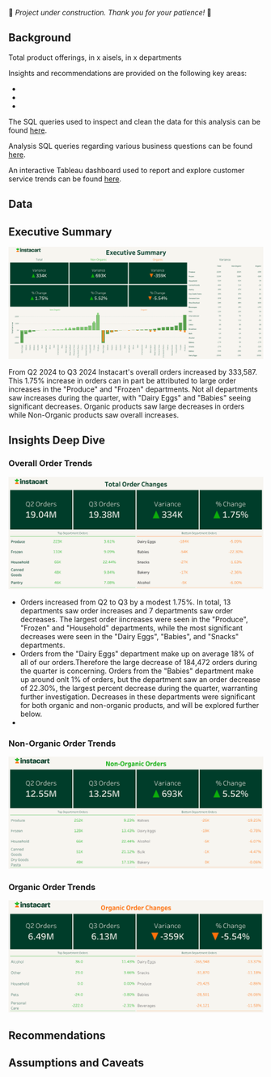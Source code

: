 🚧 *Project under construction. Thank you for your patience!* 🚧

## Background

Total product offerings, in x aisels, in x departments

Insights and recommendations are provided on the following key areas:

-
-
-

The SQL queries used to inspect and clean the data for this analysis can be found [here](setup_queries).

Analysis SQL queries regarding various business questions can be found [here](analysis_queries).

An interactive Tableau dashboard used to report and explore customer service trends can be found [here](https://public.tableau.com/app/profile/nick.feichtel/viz/InstacartReorderAnalysis/ExecutiveSummary#1).

## Data

## Executive Summary

![Executive Summary Dash](assets/executive_summary.png)

From Q2 2024 to Q3 2024 Instacart's overall orders increased by 333,587. This 1.75% increase in orders can in part be attributed to large order increases in the "Produce" and "Frozen" departments. Not all departments saw increases during the quarter, with "Dairy Eggs" and "Babies" seeing significant decreases. Organic products saw large decreases in orders while Non-Organic products saw overall increases.

## Insights Deep Dive

### Overall Order Trends

![Total Orders Dash](assets/total_orders.png)

- Orders increased from Q2 to Q3 by a modest 1.75%. In total, 13 departments saw order increases and 7 departments saw order decreases. The largest order iincreases were seen in the "Produce", "Frozen" and "Household" departments, while the most significant decreases were seen in the "Dairy Eggs", "Babies", and "Snacks" departments. 
- Orders from the "Dairy Eggs" department make up on average 18% of all of our orders.Therefore the large decrease of 184,472 orders during the quarter is concerning. Orders from the "Babies" department make up around onlt 1% of orders, but the department saw an order decrease of 22.30%, the largest percent decrease during the quarter, warranting further investigation. Decreases in these departments were significant for both organic and non-organic products, and will be explored further below.
- 

### Non-Organic Order Trends

![Non-Organic Orders Dash](assets/non_organic_orders.png)

### Organic Order Trends

![Organic Order Dash](assets/organic_orders.png)

## Recommendations

## Assumptions and Caveats

